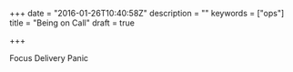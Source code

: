 +++
date = "2016-01-26T10:40:58Z"
description = ""
keywords = ["ops"]
title = "Being on Call"
draft = true

+++


Focus
Delivery
Panic


